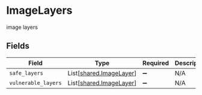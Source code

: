 # ImageLayers

image layers


## Fields

| Field                                                        | Type                                                         | Required                                                     | Description                                                  |
| ------------------------------------------------------------ | ------------------------------------------------------------ | ------------------------------------------------------------ | ------------------------------------------------------------ |
| `safe_layers`                                                | List[[shared.ImageLayer](../../models/shared/imagelayer.md)] | :heavy_minus_sign:                                           | N/A                                                          |
| `vulnerable_layers`                                          | List[[shared.ImageLayer](../../models/shared/imagelayer.md)] | :heavy_minus_sign:                                           | N/A                                                          |